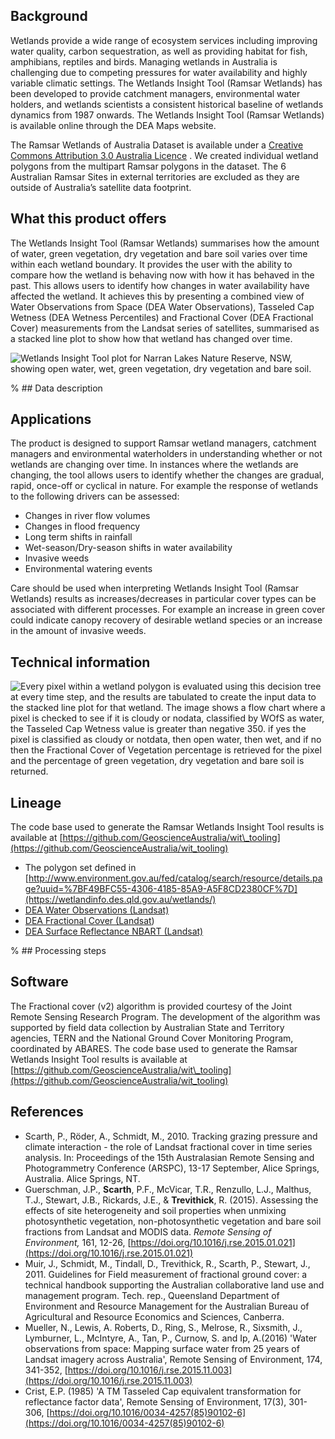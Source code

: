 ## Background

Wetlands provide a wide range of ecosystem services including improving water quality, carbon sequestration, as well as providing habitat for fish, amphibians, reptiles and birds.  Managing wetlands in Australia is challenging due to competing pressures for water availability and highly variable climatic settings.  The Wetlands Insight Tool (Ramsar Wetlands) has been developed to provide catchment managers, environmental water holders, and wetlands scientists a consistent historical baseline of wetlands dynamics from 1987 onwards. The Wetlands Insight Tool (Ramsar Wetlands) is available online through the DEA Maps website.

The Ramsar Wetlands of Australia Dataset is available under a [Creative Commons Attribution 3.0 Australia Licence](https://creativecommons.org/licenses/by/3.0/au/) . We created individual wetland polygons from the multipart Ramsar polygons in the dataset. The 6 Australian Ramsar Sites in external territories are excluded as they are outside of Australia’s satellite data footprint.

## What this product offers

The Wetlands Insight Tool (Ramsar Wetlands) summarises how the amount of water, green vegetation, dry vegetation and bare soil varies over time within each wetland boundary. It provides the user with the ability to compare how the wetland is behaving now with how it has behaved in the past.  This allows users to identify how changes in water availability have affected the wetland. It achieves this by presenting a combined view of Water Observations from Space (DEA Water Observations), Tasseled Cap Wetness (DEA Wetness Percentiles) and Fractional Cover (DEA Fractional Cover) measurements from the Landsat series of satellites, summarised as a stacked line plot to show how that wetland has changed over time. 

![Wetlands Insight Tool plot for Narran Lakes Nature Reserve, NSW, showing open water, wet, green vegetation, dry vegetation and bare soil.](/sites/default/files/inline-images/Fig6_small968px.png)

% ## Data description

## Applications

The product is designed to support Ramsar wetland managers, catchment managers and environmental waterholders in understanding whether or not wetlands are changing over time.  In instances where the wetlands are changing, the tool allows users to identify whether the changes are gradual, rapid, once-off or cyclical in nature.  For example the response of wetlands to the following drivers can be assessed:

* Changes in river flow volumes
* Changes in flood frequency
* Long term shifts in rainfall
* Wet-season/Dry-season shifts in water availability
* Invasive weeds
* Environmental watering events

Care should be used when interpreting Wetlands Insight Tool (Ramsar Wetlands) results as increases/decreases in particular cover types can be associated with different processes.  For example an increase in green cover could indicate canopy recovery of desirable wetland species or an increase in the amount of invasive weeds.

## Technical information

![Every pixel within a wetland polygon is evaluated using this decision tree at every time step, and the results are tabulated to create the input data to the stacked line plot for that wetland. The image shows a flow chart where a pixel is checked to see if it is cloudy or nodata, classified by WOfS as water, the Tasseled Cap Wetness value is greater than negative 350. if yes the pixel is classified as cloudy or notdata, then open water, then wet, and if no then the Fractional Cover of Vegetation percentage is retrieved for the pixel and the percentage of green vegetation, dry vegetation and bare soil is returned. ](/sites/default/files/inline-images/Fig2_small968px.png)

## Lineage

The code base used to generate the Ramsar Wetlands Insight Tool results is available at [https://github.com/GeoscienceAustralia/wit\_tooling](https://github.com/GeoscienceAustralia/wit_tooling)

* The polygon set defined in [http://www.environment.gov.au/fed/catalog/search/resource/details.page?uuid=%7BF49BFC55-4306-4185-85A9-A5F8CD2380CF%7D](https://wetlandinfo.des.qld.gov.au/wetlands/) 
* [DEA Water Observations (Landsat)](https://cmi.ga.gov.au/data-products/dea/142/dea-water-observations-landsat)
* [DEA Fractional Cover (Landsat](https://cmi.ga.gov.au/data-products/dea/119/dea-fractional-cover-landsat))
* [DEA Surface Reflectance NBART (Landsat)](https://cmi.ga.gov.au/data-products/dea/115/dea-surface-reflectance-nbart-landsat)

% ## Processing steps

## Software

The Fractional cover (v2) algorithm is provided courtesy of the Joint Remote Sensing Research Program. The development of the algorithm was supported by field data collection by Australian State and Territory agencies, TERN and the National Ground Cover Monitoring Program, coordinated by ABARES. The code base used to generate the Ramsar Wetlands Insight Tool results is available at [https://github.com/GeoscienceAustralia/wit\_tooling](https://github.com/GeoscienceAustralia/wit_tooling)

## References

* Scarth, P., Röder, A., Schmidt, M., 2010. Tracking grazing pressure and climate interaction - the role of Landsat fractional cover in time series analysis. In: Proceedings of the 15th Australasian Remote Sensing and Photogrammetry Conference (ARSPC), 13-17 September, Alice Springs, Australia. Alice Springs, NT.
* Guerschman, J.P., **Scarth**, P.F., McVicar, T.R., Renzullo, L.J., Malthus, T.J., Stewart, J.B., Rickards, J.E., & **Trevithick**, R. (2015). Assessing the effects of site heterogeneity and soil properties when unmixing photosynthetic vegetation, non-photosynthetic vegetation and bare soil fractions from Landsat and MODIS data. *Remote Sensing of Environment,* 161, 12-26, [https://doi.org/10.1016/j.rse.2015.01.021](https://doi.org/10.1016/j.rse.2015.01.021)
* Muir, J., Schmidt, M., Tindall, D., Trevithick, R., Scarth, P., Stewart, J., 2011. Guidelines for Field measurement of fractional ground cover: a technical handbook supporting the Australian collaborative land use and management program. Tech. rep., Queensland Department of Environment and Resource Management for the Australian Bureau of Agricultural and Resource Economics and Sciences, Canberra.
* Mueller, N., Lewis, A.  Roberts, D., Ring, S., Melrose, R., Sixsmith, J., Lymburner, L., McIntyre, A.,  Tan, P., Curnow, S. and  Ip, A.(2016) 'Water observations from space: Mapping surface water from 25 years of Landsat imagery across Australia', Remote Sensing of Environment, 174, 341-352, [https://doi.org/10.1016/j.rse.2015.11.003](https://doi.org/10.1016/j.rse.2015.11.003)
* Crist, E.P. (1985) 'A TM Tasseled Cap equivalent transformation for reflectance factor data', Remote Sensing of Environment, 17(3), 301-306, [https://doi.org/10.1016/0034-4257(85)90102-6](https://doi.org/10.1016/0034-4257(85)90102-6)

